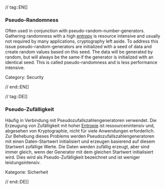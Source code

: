  // tag::EN[]
### Pseudo-Randomness

Often used in conjunction with pseudo-random-number-generators. Gathering
randomness with a high [entropy](#term-entropy) is resource intensive and
usually not required by many applications, cryptography left aside.
To address this issue pseudo-random-generators are initialized with a seed of
data and create random values based on this seed. The data will be generated
by random, but will always be the same if the generator is initialized with an
identical seed. This is called pseudo-randomness and is less performance
intensive.

Category: Security

// end::EN[]

// tag::DE[]
### Pseudo-Zufälligkeit

Häufig in Verbindung mit Pseudozufallszahlengeneratoren verwendet. Die
Erzeugung von Zufälligkeit mit hoher [Entropie](#term-entropy) ist
ressourcenintensiv und, abgesehen von Kryptographie, nicht für viele
Anwendungen erforderlich. Zur Behebung dieses Problems werden
Pseudozufallszahlengeneratoren mit einen Daten-Startwert initialisiert
und erzeugen basierend auf diesem Startwert zufällige Werte. Die Daten
werden zufällig erzeugt, aber sind immer gleich, wenn der Generator
mit dem gleichen Startwert initialisiert wird. Dies wird als
Pseudo-Zufälligkeit bezeichnet und ist weniger leistungsintensiv.

Kategorie: Sicherheit


// end::DE[]

